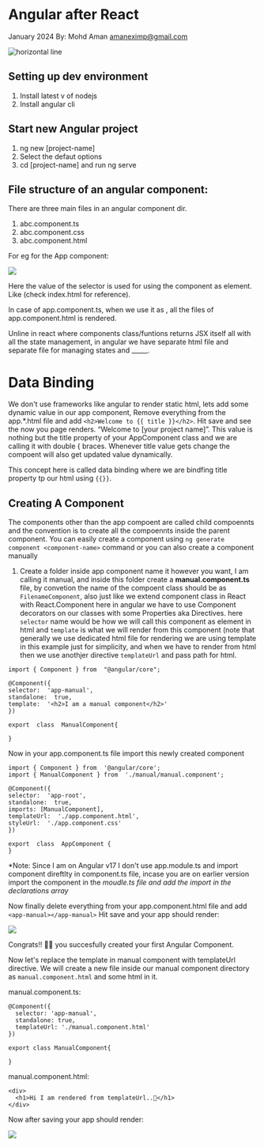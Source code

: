 # Angular after React  
January 2024
By: Mohd Aman
amaneximp@gmail.com

![](https://lh7-us.googleusercontent.com/qVwN-EYEaqPq3_IV4tb63Ml9zMFumXadCXwxIfwFZJ-iazauU_fDQyICDENkB2cY3B9KUKp588u47GV4wvdCwKqduYCQmBsmbk1rNDtfE49N-0W2393ZACBG5mqwqQAN7UkzgydvfeE6vuGWDtbZRp0 "horizontal line")

## Setting up dev environment
1.  Install latest v of nodejs    
2.  Install angular cli
    

## Start new Angular project
1.  ng new [project-name]    
2.  Select the defaut options    
3.  cd [project-name] and run ng serve
    

## File structure of an angular component:

There are three main files in an angular component dir.
1.  abc.component.ts    
2.  abc.component.css    
3.  abc.component.html     

For eg for the App component:

![](https://lh7-us.googleusercontent.com/qQ78T-kOPc7i3zbjl6F54G2zFwbdGnEiYu4fOJo_KW3hbEmO7B41GBs0gHCDk32FZkPnZpNwZjXC_A7e1-VUCbdSBFr7XGi6xn6VKMKTsypID-vmLNJ0ieWE6zg5unoHHQrQdI556V_x4Ii_945lyaA)


  
  

Here the value of the selector is used for using the component as element. Like <app-root></app-root> (check index.html for reference).

In case of app.component.ts, when we use it as <app-root></app-root>, all the files of app.component.html is rendered.

Unline in react where components class/funtions returns JSX itself all with all the state management, in angular we have separate html file and separate file for managing states and _____.

  

# Data Binding

We don't use frameworks like angular to render static html, lets add some dynamic value in our app component, Remove everything from the app.*.html file and add `<h2>Welcome to {{ title }}</h2>`. Hit save and see the now you page renders. “Welcome to [your project name]”. This value is nothing but the title property of your AppComponent class and we are calling it with double { braces. Whenever title value gets change the compoent will also get updated value dynamically.

This concept here is called data binding where we are bindfing title property tp our html using `{{}}`.

## Creating A Component
The components other than the app compoent are called child compoennts and the convention is to create all the compoennts inside the parent component. You can easily create a component using `ng generate component <component-name>` command or you can also create a component manually

1.  Create a folder inside app component name it however you want, I am calling it manual, and inside this folder create a  **manual.component.ts** file, by convetion the name of the compoent class should be as `FilenameComponent`, also just like we extend component class in React with React.Component here in angular we have to use Component decorators on our classes with some Properties aka Directives. 
here `selector` name would be how we will call this component as element in html and `template` is what we will render from this component (note that generally we use dedicated html file for rendering we are using template in this example just for simplicity, and when we have to render from html then we use anothjer directive `templateUrl` and pass path for html.
```
import { Component } from  "@angular/core";  

@Component({
selector:  'app-manual',
standalone:  true,
template:  '<h2>I am a manual component</h2>'
}) 

export  class  ManualComponent{

}
```
Now in your app.component.ts file import this newly created component
```
import { Component } from  '@angular/core';
import { ManualComponent } from  './manual/manual.component';  

@Component({
selector:  'app-root',
standalone:  true,
imports: [ManualComponent],
templateUrl:  './app.component.html',
styleUrl:  './app.component.css'
})

export  class  AppComponent {
}
```
*Note: Since I am on Angular v17 I don't use app.module.ts and import component direftlty in component.ts file, incase you are on earlier version import the component in the *moudle.ts file and add the import in the declarations array* 

Now finally delete everything from your app.component.html file and add `<app-manual></app-manual>`
Hit save and your app should render:

**![](https://lh7-us.googleusercontent.com/jVKPCDPRVurX3Q-rQ3gauoSCjYo-kivNNK0e0weVg3uoMOymM3_9DmF1CNwKzby7n1I2jIveEfhCIiudCq4UyEY8akivMkJU9aea1gYTlLikDvX0cwXIjDSK5hszh8-lkeEu5FL9PoT2gYQCx5aYv4E)**

Congrats!! 🎉🥳 you succesfully created your first Angular Component.

Now let's replace the template in manual component with templateUrl directive. We will create a new file inside our manual component directory as `manual.component.html` and some html in it.

manual.component.ts:
```
@Component({
  selector: 'app-manual',
  standalone: true,
  templateUrl: './manual.component.html'
})

export class ManualComponent{

}
```
manual.component.html:
```
<div>
  <h1>Hi I am rendered from templateUrl..🤘</h1>
</div>
```
Now after saving your app should render:

**![](https://lh7-us.googleusercontent.com/LfZnGsAdV1JFcXHpYQdkzzUxEEUUOWYSVHGh3JX4dlTrY5XHS11MyMu483cJjZS78KmgvHBET6eHk-5rkrPrZoVFB2RPVX2zeXDiSqF8a6uB9q38OMwInZzi4i6Uw1GPdGLu4dRvEf0qIVil8yKI6Uw)**


